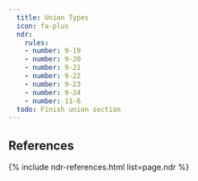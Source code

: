 ```yaml
---
  title: Union Types
  icon: fa-plus
  ndr:
    rules:
    - number: 9-19
    - number: 9-20
    - number: 9-21
    - number: 9-22
    - number: 9-23
    - number: 9-24
    - number: 11-6
  todo: Finish union section
---
```


## References

{% include ndr-references.html list=page.ndr %}
